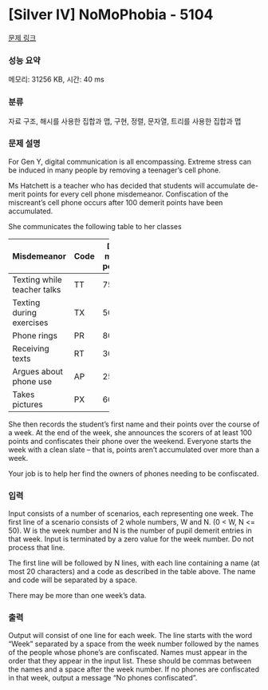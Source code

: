 # [Silver IV] NoMoPhobia - 5104 

[문제 링크](https://www.acmicpc.net/problem/5104) 

### 성능 요약

메모리: 31256 KB, 시간: 40 ms

### 분류

자료 구조, 해시를 사용한 집합과 맵, 구현, 정렬, 문자열, 트리를 사용한 집합과 맵

### 문제 설명

<p>For Gen Y, digital communication is all encompassing. Extreme stress can be induced in many people by removing a teenager’s cell phone.</p>

<p>Ms Hatchett is a teacher who has decided that students will accumulate de-merit points for every cell phone misdemeanor. Confiscation of the miscreant’s cell phone occurs after 100 demerit points have been accumulated.</p>

<p>She communicates the following table to her classes</p>

<table class="table table-bordered" style="width:40%">
	<thead>
		<tr>
			<th>Misdemeanor</th>
			<th>Code</th>
			<th>De-merit points</th>
		</tr>
	</thead>
	<tbody>
		<tr>
			<td>Texting while teacher talks</td>
			<td>TT</td>
			<td>75</td>
		</tr>
		<tr>
			<td>Texting during exercises</td>
			<td>TX</td>
			<td>50</td>
		</tr>
		<tr>
			<td>Phone rings</td>
			<td>PR</td>
			<td>80</td>
		</tr>
		<tr>
			<td>Receiving texts</td>
			<td>RT</td>
			<td>30</td>
		</tr>
		<tr>
			<td>Argues about phone use</td>
			<td>AP</td>
			<td>25</td>
		</tr>
		<tr>
			<td>Takes pictures</td>
			<td>PX</td>
			<td>60</td>
		</tr>
	</tbody>
</table>

<p>She then records the student’s first name and their points over the course of a week. At the end of the week, she announces the scorers of at least 100 points and confiscates their phone over the weekend. Everyone starts the week with a clean slate – that is, points aren’t accumulated over more than a week.</p>

<p>Your job is to help her find the owners of phones needing to be confiscated.</p>

### 입력 

 <p>Input consists of a number of scenarios, each representing one week. The first line of a scenario consists of 2 whole numbers, W and N. (0 < W, N <= 50). W is the week number and N is the number of pupil demerit entries in that week. Input is terminated by a zero value for the week number. Do not process that line.</p>

<p>The first line will be followed by N lines, with each line containing a name (at most 20 characters) and a code as described in the table above. The name and code will be separated by a space.</p>

<p>There may be more than one week’s data.</p>

### 출력 

 <p>Output will consist of one line for each week. The line starts with the word “Week” separated by a space from the week number followed by the names of the people whose phone’s are confiscated. Names must appear in the order that they appear in the input list. These should be commas between the names and a space after the week number. If no phones are confiscated in that week, output a message “No phones confiscated”.</p>

